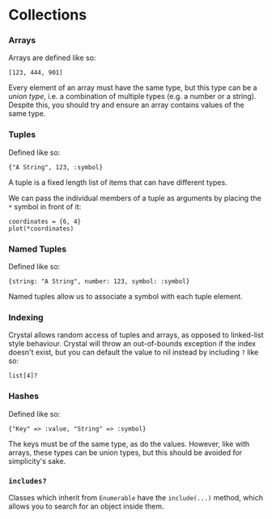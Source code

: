 # Collections

### Arrays

Arrays are defined like so:

```text
[123, 444, 901]
```

Every element of an array must have the same type, but this type can be a _union type_, i.e. a combination of multiple types \(e.g. a number or a string\). Despite this, you should try and ensure an array contains values of the same type.

### Tuples

Defined like so:

```text
{"A String", 123, :symbol}
```

A tuple is a fixed length list of items that can have different types.

We can pass the individual members of a tuple as arguments by placing the `*` symbol in front of it:

```text
coordinates = {6, 4}
plot(*coordinates)
```

### Named Tuples

Defined like so:

```text
{string: "A String", number: 123, symbol: :symbol}
```

Named tuples allow us to associate a symbol with each tuple element.

### Indexing

Crystal allows random access of tuples and arrays, as opposed to linked-list style behaviour. Crystal will throw an out-of-bounds exception if the index doesn't exist, but you can default the value to nil instead by including `?` like so:

```text
list[4]?
```

### Hashes

Defined like so:

```text
{"Key" => :value, "String" => :symbol}
```

The keys must be of the same type, as do the values. However, like with arrays, these types can be union types, but this should be avoided for simplicity's sake.

### `includes?`

Classes which inherit from `Enumerable` have the `include(...)` method, which allows you to search for an object inside them.

